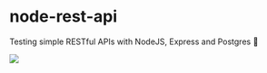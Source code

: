 # node-rest-api

Testing simple RESTful APIs with NodeJS, Express and Postgres 🥃

![]([https://source.unsplash.com/random](https://source.unsplash.com/random/600×800/?fruit))
